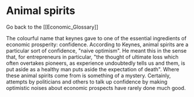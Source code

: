 # Animal spirits

Go back to the [[Economic_Glossary]]


The colourful name that keynes gave to one of the essential ingredients of economic prosperity: confidence. According to Keynes, animal spirits are a particular sort of confidence, "naive optimism". He meant this in the sense that, for entrepreneurs in particular, "the thought of ultimate loss which often overtakes pioneers, as experience undoubtedly tells us and them, is put aside as a healthy man puts aside the expectation of death". Where these animal spirits come from is something of a mystery. Certainly, attempts by politicians and others to talk up confidence by making optimistic noises about economic prospects have rarely done much good.

